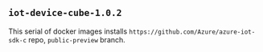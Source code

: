 ## `iot-device-cube-1.0.2`

This serial of docker images installs `https://github.com/Azure/azure-iot-sdk-c`
repo, `public-preview` branch.
